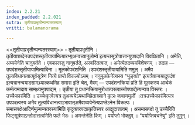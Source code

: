 ```yaml
---
index: 2.2.21
index_padded: 2.2.021
sutra: तृतीयाप्रभृतीन्यन्यतरस्याम्‌
vritti: balamanorama

---
```

<<तृतीयाप्रभृतीन्यन्यतरस्याम्>> - तृतीयाप्रभृतीनि । तृतीयाशब्देनउपदंशस्तृतीयाया॑मित्यारभ्य॒अन्वच्यानुलोम्ये॑ इत्यन्तसूत्रोपात्तान्युपपदानि विवक्षितानि । अमेति, अव्ययेनेति चानुवर्तते । एवकारस्तु नानुवर्तते, अस्वरितत्वात् । अमेत्येतदव्ययविशेषणम् । तदाह — उपदंशस्तृतीयायामित्यादिना । मूलकोपदंशमिति ।उपदंशस्तृतीयाया॑मिति णमुल् । अमैव तुल्यविधानत्वात्पूर्वसूत्रेण नित्ये प्राप्ते विकल्पोऽयम् । ननुमूलकेने॑त्यस्य "भुङ्क्ते" इत्यत्रैवान्वयादुपदंश इत्यत्रानन्वयादसामथ्र्यात्कथमिह समास इति चेत्, मैवम् — उपदंशनक्रियां प्रति हि मूलकस्य आर्थकं कर्मत्वमादाय सामथ्र्यमुपपाद्यम् । तृतीया तु प्रधानक्रियानुरोधात्परत्वाच्चोपपाद्येत्यन्यत्र विस्तरः । उच्चैःकारमिति । उच्चेःकृत्वेत्यत्र तुअव्ययेऽयथाभिप्रेताख्याने कृञः क्त्वाणमुलौ॑ ।तत्रउच्चैःकार॑मित्यत्र उपपदत्वस्य अमैव तुल्यविधानत्वाऽभावात्अमैवाव्ययेने॑त्यप्राप्तेऽनेन विकल्पः । समासपक्षेआदिर्णमुल्यन्यतरस्या॑मिति कृदुक्तरपदप्रकृतिस्वर आद्युदात्तत्वम् । असमासपक्षे तु उच्चैरिति फिट्सूत्रेणाऽन्तोदात्तत्वमिति फले भेदः । अमन्तेनेति किम्  । पर्याप्तो भोक्तुम् । "पर्याप्तिवचनेषु" इति तुमुन् । 